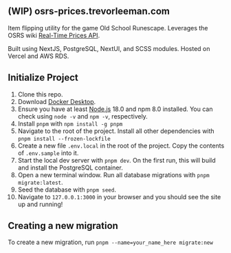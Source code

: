 ## (WIP) osrs-prices.trevorleeman.com

Item flipping utility for the game Old School Runescape. Leverages the OSRS wiki [Real-Time Prices API](https://oldschool.runescape.wiki/w/RuneScape:Real-time_Prices).

Built using NextJS, PostgreSQL, NextUI, and SCSS modules. Hosted on Vercel and AWS RDS.

## Initialize Project

1. Clone this repo.
2. Download [Docker Desktop](https://www.docker.com/products/docker-desktop/).
3. Ensure you have at least [Node.js](https://nodejs.org/en/download/) 18.0 and npm 8.0 installed. You can check using `node -v` and `npm -v`, respectively.
4. Install `pnpm` with `npm install -g pnpm`
5. Navigate to the root of the project. Install all other dependencies with `pnpm install --frozen-lockfile`
6. Create a new file `.env.local` in the root of the project. Copy the contents of `.env.sample` into it.
7. Start the local dev server with `pnpm dev`. On the first run, this will build and install the PostgreSQL container.
8. Open a new terminal window. Run all database migrations with `pnpm migrate:latest`.
9. Seed the database with `pnpm seed`.
10. Navigate to `127.0.0.1:3000` in your browser and you should see the site up and running!

## Creating a new migration

To create a new migration, run `pnpm --name=your_name_here migrate:new`
